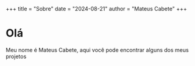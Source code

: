 +++
title = "Sobre"
date = "2024-08-21"
author = "Mateus Cabete"
+++

# Olá
Meu nome é Mateus Cabete, aqui você pode encontrar alguns dos meus projetos
